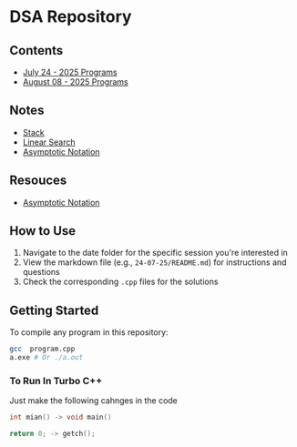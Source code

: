 # DSA Repository

## Contents

- [July 24 - 2025 Programs](./24-07-2025/README.md)
- [August 08 - 2025 Programs](./04-08-2025/README.md)

## Notes

- [Stack](./Notes/Stack.md)
- [Linear Search](./Notes/LinearSearch.md)
- [Asymptotic Notation](./Notes/AsymptoticNotation.md)

## Resouces

- [Asymptotic Notation](https://www.youtube.com/watch?v=XMUe3zFhM5c)

## How to Use

1. Navigate to the date folder for the specific session you're interested in
2. View the markdown file (e.g., `24-07-25/README.md`) for instructions and questions
3. Check the corresponding `.cpp` files for the solutions

## Getting Started

To compile any program in this repository:

```bash
gcc  program.cpp
a.exe # Or ./a.out
```

### To Run In Turbo C++

Just make the following cahnges in the code

```c
int mian() -> void main()
```

```c
return 0; -> getch();
```
